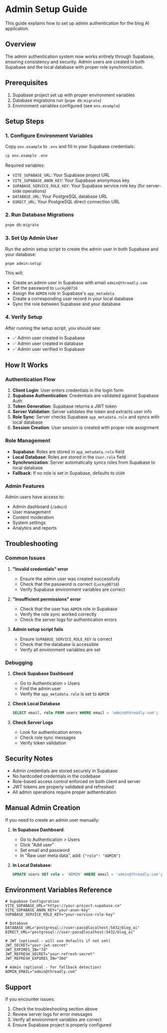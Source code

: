 # Admin Setup Guide

This guide explains how to set up admin authentication for the blog AI application.

## Overview

The admin authentication system now works entirely through Supabase, ensuring consistency and security. Admin users are created in both Supabase and the local database with proper role synchronization.

## Prerequisites

1. Supabase project set up with proper environment variables
2. Database migrations run (`pnpm db:migrate`)
3. Environment variables configured (see `env.example`)

## Setup Steps

### 1. Configure Environment Variables

Copy `env.example` to `.env` and fill in your Supabase credentials:

```bash
cp env.example .env
```

Required variables:
- `VITE_SUPABASE_URL`: Your Supabase project URL
- `VITE_SUPABASE_ANON_KEY`: Your Supabase anonymous key
- `SUPABASE_SERVICE_ROLE_KEY`: Your Supabase service role key (for server-side operations)
- `DATABASE_URL`: Your PostgreSQL database URL
- `DIRECT_URL`: Your PostgreSQL direct connection URL

### 2. Run Database Migrations

```bash
pnpm db:migrate
```

### 3. Set Up Admin User

Run the admin setup script to create the admin user in both Supabase and your database:

```bash
pnpm admin:setup
```

This will:
- Create an admin user in Supabase with email `admin@threadly.com`
- Set the password to `Lucky@0716`
- Assign the `ADMIN` role in Supabase's `app_metadata`
- Create a corresponding user record in your local database
- Sync the role between Supabase and your database

### 4. Verify Setup

After running the setup script, you should see:
- ✅ Admin user created in Supabase
- ✅ Admin user created in database
- ✅ Admin user verified in Supabase

## How It Works

### Authentication Flow

1. **Client Login**: User enters credentials in the login form
2. **Supabase Authentication**: Credentials are validated against Supabase Auth
3. **Token Generation**: Supabase returns a JWT token
4. **Server Validation**: Server validates the token and extracts user info
5. **Role Sync**: Server checks Supabase `app_metadata.role` and syncs with local database
6. **Session Creation**: User session is created with proper role assignment

### Role Management

- **Supabase**: Roles are stored in `app_metadata.role` field
- **Local Database**: Roles are stored in the `User.role` field
- **Synchronization**: Server automatically syncs roles from Supabase to local database
- **Fallback**: If no role is set in Supabase, defaults to `USER`

### Admin Features

Admin users have access to:
- Admin dashboard (`/admin`)
- User management
- Content moderation
- System settings
- Analytics and reports

## Troubleshooting

### Common Issues

1. **"Invalid credentials" error**
   - Ensure the admin user was created successfully
   - Check that the password is correct (`Lucky@0716`)
   - Verify Supabase environment variables are correct

2. **"Insufficient permissions" error**
   - Check that the user has `ADMIN` role in Supabase
   - Verify the role sync worked correctly
   - Check the server logs for authentication errors

3. **Admin setup script fails**
   - Ensure `SUPABASE_SERVICE_ROLE_KEY` is correct
   - Check that the database is accessible
   - Verify all environment variables are set

### Debugging

1. **Check Supabase Dashboard**
   - Go to Authentication > Users
   - Find the admin user
   - Verify the `app_metadata.role` is set to `ADMIN`

2. **Check Local Database**
   ```sql
   SELECT email, role FROM users WHERE email = 'admin@threadly.com';
   ```

3. **Check Server Logs**
   - Look for authentication errors
   - Check role sync messages
   - Verify token validation

## Security Notes

- Admin credentials are stored securely in Supabase
- No hardcoded credentials in the codebase
- Role-based access control enforced on both client and server
- JWT tokens are properly validated and refreshed
- All admin operations require proper authentication

## Manual Admin Creation

If you need to create an admin user manually:

1. **In Supabase Dashboard**:
   - Go to Authentication > Users
   - Click "Add user"
   - Set email and password
   - In "Raw user meta data", add: `{"role": "ADMIN"}`

2. **In Local Database**:
   ```sql
   UPDATE users SET role = 'ADMIN' WHERE email = 'admin@threadly.com';
   ```

## Environment Variables Reference

```env
# Supabase Configuration
VITE_SUPABASE_URL="https://your-project.supabase.co"
VITE_SUPABASE_ANON_KEY="your-anon-key"
SUPABASE_SERVICE_ROLE_KEY="your-service-role-key"

# Database
DATABASE_URL="postgresql://user:pass@localhost:5432/blog_ai"
DIRECT_URL="postgresql://user:pass@localhost:5432/blog_ai"

# JWT (optional - will use defaults if not set)
JWT_SECRET="your-jwt-secret"
JWT_EXPIRES_IN="7d"
JWT_REFRESH_SECRET="your-refresh-secret"
JWT_REFRESH_EXPIRES_IN="30d"

# Admin (optional - for fallback detection)
ADMIN_EMAIL="admin@threadly.com"
```

## Support

If you encounter issues:
1. Check the troubleshooting section above
2. Review server logs for error messages
3. Verify all environment variables are correct
4. Ensure Supabase project is properly configured
